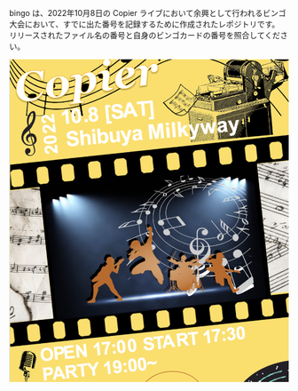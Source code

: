 bingo は、2022年10月8日の Copier ライブにおいて余興として行われるビンゴ大会において、すでに出た番号を記録するために作成されたレポジトリです。
リリースされたファイル名の番号と自身のビンゴカードの番号を照合してください。

![バンド画像](images/band.png)